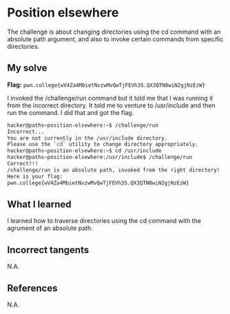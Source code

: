 # Position elsewhere
The challenge is about changing directories using the cd command with an absolute path argument, and also to invoke certain commands from specific directories.

## My solve
**Flag:** `pwn.college{wV4Za4MbietNvzwMvQwTjFEVh3S.QX3QTN0wiN2gjNzEzW}`

I invoked the /challenge/run command but it told me that I was running it from the incorrect directory. It told me to venture to /usr/include and then run the command. I did that and got the flag.

```bash
hacker@paths~position-elsewhere:~$ /challenge/run
Incorrect...
You are not currently in the /usr/include directory.
Please use the `cd` utility to change directory appropriately.
hacker@paths~position-elsewhere:~$ cd /usr/include
hacker@paths~position-elsewhere:/usr/include$ /challenge/run
Correct!!!
/challenge/run is an absolute path, invoked from the right directory!
Here is your flag:
pwn.college{wV4Za4MbietNvzwMvQwTjFEVh3S.QX3QTN0wiN2gjNzEzW}
```

## What I learned
I learned how to traverse directories using the cd command with the agrument of an absolute path.

## Incorrect tangents
N.A.

## References
N.A.
